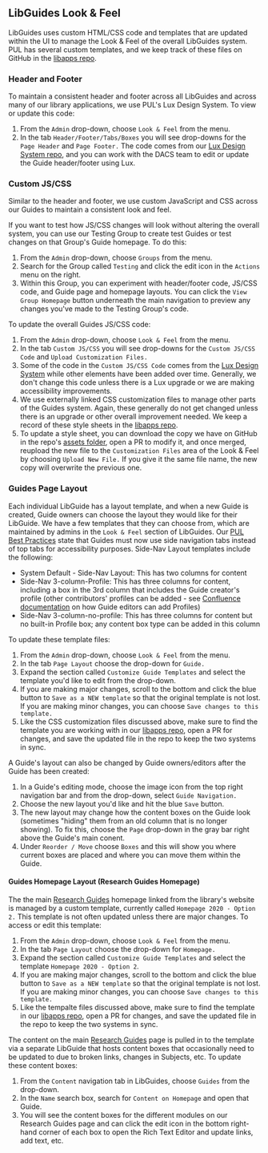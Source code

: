 ## LibGuides Look & Feel

LibGuides uses custom HTML/CSS code and templates that are updated within the UI to manage the Look & Feel of the overall LibGuides system. PUL has several custom templates, and we keep track of these files on GitHub in the [libapps repo](https://github.com/pulibrary/libapps/tree/main/libguides).   

### Header and Footer

To maintain a consistent header and footer across all LibGuides and across many of our library applications, we use PUL's Lux Design System. To view or update this code:

1. From the ```Admin``` drop-down, choose ```Look & Feel``` from the menu. 
2. In the tab ```Header/Footer/Tabs/Boxes``` you will see drop-downs for the ```Page Header``` and ```Page Footer.``` The code comes from our [Lux Design System repo](https://github.com/pulibrary/lux-design-system), and you can work with the DACS team to edit or update the Guide header/footer using Lux.  

### Custom JS/CSS

Similar to the header and footer, we use custom JavaScript and CSS across our Guides to maintain a consistent look and feel. 

If you want to test how JS/CSS changes will look without altering the overall system, you can use our Testing Group to create test Guides or test changes on that Group's Guide homepage. To do this: 

1. From the ```Admin``` drop-down, choose ```Groups``` from the menu.
2. Search for the Group called ```Testing``` and click the edit icon in the ```Actions``` menu on the right. 
3. Within this Group, you can experiment with header/footer code, JS/CSS code, and Guide page and homepage layouts. You can click the ```View Group Homepage``` button underneath the main navigation to preview any changes you've made to the Testing Group's code. 

To update the overall Guides JS/CSS code: 

1. From the ```Admin``` drop-down, choose ```Look & Feel``` from the menu. 
2. In the tab ```Custom JS/CSS``` you will see drop-downs for the ```Custom JS/CSS Code``` and ```Upload Customization Files.``` 
3. Some of the code in the ```Custom JS/CSS Code``` comes from the [Lux Design System](https://github.com/pulibrary/lux-design-system) while other elements have been added over time. Generally, we don't change this code unless there is a Lux upgrade or we are making accessibility improvements. 
4. We use externally linked CSS customization files to manage other parts of the Guides system. Again, these generally do not get changed unless there is an upgrade or other overall improvement needed. We keep a record of these style sheets in the [libapps repo](https://github.com/pulibrary/libapps/tree/main/libguides). 
5. To update a style sheet, you can download the copy we have on GitHub in the repo's [assets folder](https://github.com/pulibrary/libapps/tree/main/libguides/assets), open a PR to modify it, and once merged, reupload the new file to the ```Customization Files``` area of the Look & Feel by choosing ```Upload New File.``` If you give it the same file name, the new copy will overwrite the previous one. 

### Guides Page Layout

Each individual LibGuide has a layout template, and when a new Guide is created, Guide owners can choose the layout they would like for their LibGuide. We have a few templates that they can choose from, which are maintained by admins in the ```Look & Feel``` section of LibGuides. Our [PUL Best Practices](https://libguides.princeton.edu/guidebestpractices) state that Guides must now use side navigation tabs instead of top tabs for accessibility purposes. Side-Nav Layout templates include the following: 

- System Default - Side-Nav Layout: This has two columns for content
- Side-Nav 3-column-Profile: This has three columns for content, including a box in the 3rd column that includes the Guide creator's profile (other contributors' profiles can be added - see [Confluence documentation](https://pul-confluence.atlassian.net/wiki/spaces/SS/pages/34340875/Add+a+Profile+Box+to+a+LibGuide) on how Guide editors can add Profiles)
- Side-Nav 3-column-no-profile: This has three columns for content but no built-in Profile box; any content box type can be added in this column

To update these template files: 

1. From the ```Admin``` drop-down, choose ```Look & Feel``` from the menu. 
2. In the tab ```Page Layout``` choose the drop-down for ```Guide.```
3. Expand the section called ```Customize Guide Templates``` and select the template you'd like to edit from the drop-down. 
4. If you are making major changes, scroll to the bottom and click the blue button to ```Save as a NEW template``` so that the original template is not lost. If you are making minor changes, you can choose ```Save changes to this template.```
5. Like the CSS customization files discussed above, make sure to find the template you are working with in our [libapps repo](https://github.com/pulibrary/libapps/tree/main/libguides/), open a PR for changes, and save the updated file in the repo to keep the two systems in sync. 

A Guide's layout can also be changed by Guide owners/editors after the Guide has been created: 

1. In a Guide's editing mode, choose the image icon from the top right navigation bar and from the drop-down, select ```Guide Navigation.```
2. Choose the new layout you'd like and hit the blue ```Save``` button. 
3. The new layout may change how the content boxes on the Guide look (sometimes "hiding" them from an old column that is no longer showing). To fix this, choose the ```Page``` drop-down in the gray bar right above the Guide's main conent. 
4. Under ```Reorder / Move``` choose ```Boxes``` and this will show you where current boxes are placed and where you can move them within the Guide.  

#### Guides Homepage Layout (Research Guides Homepage)

The the main [Research Guides](https://libguides.princeton.edu/) homepage linked from the library's website is managed by a custom template, currently called ```Homepage 2020 - Option 2.``` This template is not often updated unless there are major changes. To access or edit this template: 

1. From the ```Admin``` drop-down, choose ```Look & Feel``` from the menu. 
2. In the tab ```Page Layout``` choose the drop-down for ```Homepage.```
3. Expand the section called ```Customize Guide Templates``` and select the template ```Homepage 2020 - Option 2```. 
4. If you are making major changes, scroll to the bottom and click the blue button to ```Save as a NEW template``` so that the original template is not lost. If you are making minor changes, you can choose ```Save changes to this template.```
5. Like the tempalte files discussed above, make sure to find the template in our [libapps repo](https://github.com/pulibrary/libapps/tree/main/libguides/), open a PR for changes, and save the updated file in the repo to keep the two systems in sync. 

The content on the main [Research Guides](https://libguides.princeton.edu/) page is pulled in to the template via a separate LibGuide that hosts content boxes that occasionally need to be updated to due to broken links, changes in Subjects, etc. To update these content boxes: 

1. From the ```Content``` navigation tab in LibGuides, choose ```Guides``` from the drop-down. 
2. In the ```Name``` search box, search for ```Content on Homepage``` and open that Guide. 
3.  You will see the content boxes for the different modules on our Research Guides page and can click the edit icon in the bottom right-hand corner of each box to open the Rich Text Editor and update links, add text, etc. 

